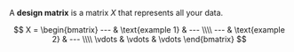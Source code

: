 A **design matrix** is a matrix $X$ that represents all your data.

$$
X = \begin{bmatrix} --- & \text{example 1} & --- \\\\ --- & \text{example 2} & --- \\\\ \vdots & \vdots & \vdots \end{bmatrix}
$$